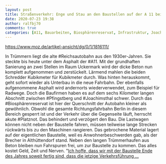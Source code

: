 ```yaml
---
layout: post
title: Straßenverkehr: Enge und Stau an den Baustellen auf der A 11 bei Pfingstberg, aus MOZ
date: 2020-07-23 19:38
author: ralfbj70
comments: true
categories: [A11, Bauarbeiten, Biosphärenreservat, Infrastruktur, Joachimsthal, Pfingstberg, Platznot, Reichsautobahn, Straßenverkehr]
---
```

https://www.moz.de/artikel-ansicht/dg/0/1/1816111/

In Trümmern liegt die alte #Reichsautobahn aus den 1930er-Jahren. Sie steckte bis heute unter dem Asphalt der #A11. Mit der grundhaften Sanierung an zwei Stellen im Raum Uckermark wird der dicke Beton nun komplett aufgenommen und zerstückelt. Lärmend mahlen die beiden Schredder Kubikmeter für Kubikmeter durch. Was hinten herauskommt, geht sofort wieder als Unterbau in die neue Fahrbahn. Der ebenfalls aufgenommene Asphalt wird andernorts wiederverwendet, zum Beispiel für Radwege.
Doch die Baufirmen haben es auf dem sechs Kilometer langen Abschnitt zwischen #Pfingstberg und #Joachimsthal schwer. Durch das #Biosphärenreservat ist hier der Querschnitt der Autobahn kleiner als gewöhnlich. Obwohl die gesamte Richtungsfahrbahn Berlin in diesem Bereich gesperrt ist und der Verkehr über die Gegenseite läuft, herrscht akute #Platznot. Das behindert und verzögert den Bau. Die Lastwagen können nicht neben der Baustelle fahren, müssen teilweise lange Strecken rückwärts bis zu den Maschinen rangieren. Das gebrochene Material lagert auf der eigentlichen Baustelle, weil es Anwohnerbeschwerden gab, als der Brecher in Althüttendorf stand. Neben den langen Trümmerhaufen aus Beton bleiben nun Fahrspuren frei, um zur Baustelle zu kommen. Das alles kostet Geld, Zeit und Nerven. "<a href="https://www.moz.de/artikel-ansicht/dg/0/1/1816111/">Ich hoffe, dass wir mit der Baustelle Ende des Jahres soweit fertig sind, dass die jetzige Verkehrsführung ...</a>
